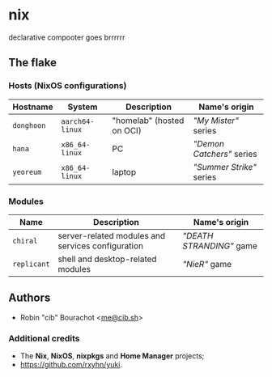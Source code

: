 # nix
declarative compooter goes brrrrrr

## The flake

### Hosts (NixOS configurations)

| Hostname     | System          | Description                         | Name's origin             |
| ------------ | --------------- | ----------------------------------- | ------------------------- |
| `donghoon`   | `aarch64-linux` | "homelab" (hosted on OCI)           | *"My Mister"* series      |
| `hana`       | `x86_64-linux`  | PC                                  | *"Demon Catchers"* series |
| `yeoreum`    | `x86_64-linux`  | laptop                              | *"Summer Strike"* series  |

### Modules

| Name        | Description                                       | Name's origin            |
| ----------- | ------------------------------------------------- | ------------------------ |
| `chiral`    | server-related modules and services configuration | *"DEATH STRANDING"* game |
| `replicant` | shell and desktop-related modules                 | *"NieR"* game            |

## Authors
- Robin "cib" Bourachot <[me@cib.sh](mailto:me@cib.sh)>

### Additional credits
- The **Nix**, **NixOS**, **nixpkgs** and **Home Manager** projects;
- https://github.com/rxyhn/yuki.
